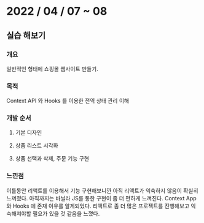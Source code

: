 # 2022 / 04 / 07 ~ 08

## 실습 해보기

### 개요

일반적인 형태에 쇼핑몰 웹사이트 만들기.

### 목적

Context API 와 Hooks 를 이용한 전역 상태 관리 이해

### 개발 순서

1. 기본 디자인

2. 상품 리스트 시각화

3. 상품 선택과 삭제, 주문 기능 구현

### 느낀점

이틀동안 리액트를 이용해서 기능 구현해보니깐 아직 리액트가 익숙하지 않음이 확실히 느껴졌다.
아직까지는 바닐라 JS를 통한 구현이 좀 더 편하게 느껴진다. Context App 와 Hooks 에 존재 이유를 알게되었다.
리액트로 좀 더 많은 프로젝트를 진행해보고 익숙해져야할 필요가 있을 것 같음을 느꼈다.
